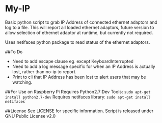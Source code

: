 # My-IP
Basic python script to grab IP Address of connected ethernet adaptors and log to a file. This will report all loaded ethernet adaptors, future version to allow selection of ethernet adaptor at runtime, but currently not required.

Uses netifaces python package to read status of the ethernet adaptors.

##To Do
* Need to add escape clause eg. except KeyboardInterrupted
* Need to add a log message specific for when an IP Address is actually lost, rather than no-ip to report.
* Print to cli that IP Address has been lost to alert users that may be watching.

##For Use on Raspberry Pi
Requires Python2.7 Dev Tools: `sudo apt-get install python2.7-dev`
Requires netifaces library: `sudo apt-get install netifaces`

##License
See LICENSE for specific information. Script is released under GNU Public License v2.0
